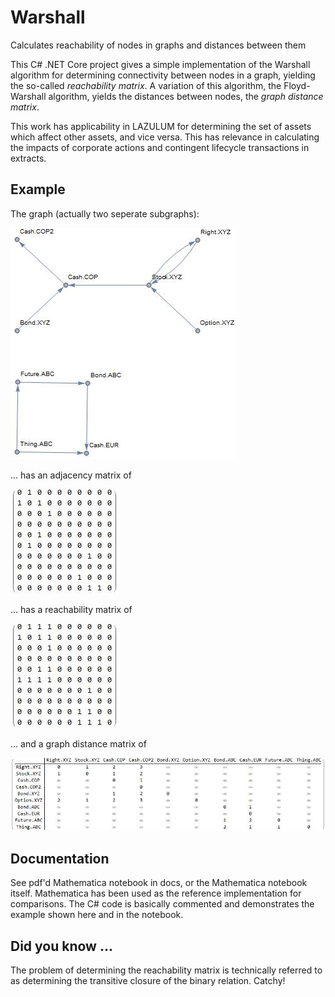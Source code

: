 # Warshall
Calculates reachability of nodes in graphs and distances between them

This C# .NET Core project gives a simple implementation of the Warshall algorithm for determining connectivity between nodes in a graph, yielding the so-called *reachability matrix*. A variation of this algorithm, the Floyd-Warshall algorithm, yields the distances between nodes, the *graph distance matrix*.

This work has applicability in LAZULUM for determining the set of assets which affect other assets, and vice versa. This has relevance in calculating the impacts of corporate actions and contingent lifecycle transactions in extracts.

## Example
The graph (actually two seperate subgraphs):

![alt](https://github.com/riskfirst/Warshall/blob/master/docs/example_graph.jpg "Example graph")

... has an adjacency matrix of

![alt](https://github.com/riskfirst/Warshall/blob/master/docs/example_adjacency.jpg "Example adjacency matrix")

... has a reachability matrix of

![alt](https://github.com/riskfirst/Warshall/blob/master/docs/example_reachability.jpg "Example reachability matrix")

... and a graph distance matrix of

![alt](https://github.com/riskfirst/Warshall/blob/master/docs/example_gdm.jpg "Example graph distance matrix")

## Documentation

See pdf'd Mathematica notebook in docs, or the Mathematica notebook itself. Mathematica has been used as the reference implementation for comparisons. The C# code is basically commented and demonstrates the example shown here and in the notebook.

## Did you know ...

The problem of determining the reachability matrix is technically referred to as determining the transitive closure of the binary relation. Catchy!

